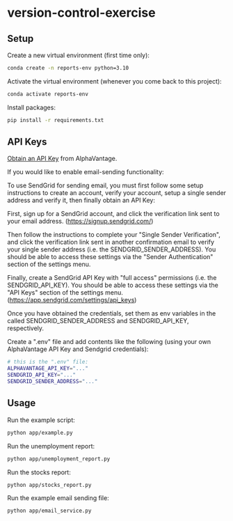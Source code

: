 # version-control-exercise

## Setup

Create a new virtual environment (first time only):

```sh
conda create -n reports-env python=3.10
```

Activate the virtual environment (whenever you come back to this project): 

```sh
conda activate reports-env
```


Install packages:

```sh
pip install -r requirements.txt
```

## API Keys

[Obtain an API Key](https://www.alphavantage.co/support/#api-key) from AlphaVantage.


If you would like to enable email-sending functionality:

To use SendGrid for sending email, you must first follow some setup instructions to create an account, verify your account, setup a single sender address and verify it, then finally obtain an API Key:

First, sign up for a SendGrid account, and click the verification link sent to your email address. (https://signup.sendgrid.com/)

Then follow the instructions to complete your "Single Sender Verification", and click the verification link sent in another confirmation email to verify your single sender address (i.e. the SENDGRID_SENDER_ADDRESS). You should be able to access these settings via the "Sender Authentication" section of the settings menu.

Finally, create a SendGrid API Key with "full access" permissions (i.e. the SENDGRID_API_KEY). You should be able to access these settings via the "API Keys" section of the settings menu. (https://app.sendgrid.com/settings/api_keys)

Once you have obtained the credentials, set them as env variables in the called SENDGRID_SENDER_ADDRESS and SENDGRID_API_KEY, respectively.

Create a ".env" file and add contents like the following (using your own AlphaVantage API Key and Sendgrid credentials):

```sh
# this is the ".env" file:
ALPHAVANTAGE_API_KEY="..."
SENDGRID_API_KEY="..."
SENDGRID_SENDER_ADDRESS="..."
```


## Usage

Run the example script:

```sh
python app/example.py
```


Run the unemployment report:

```sh
python app/unemployment_report.py
```


Run the stocks report:

```sh
python app/stocks_report.py
```


Run the example email sending file:

```sh
python app/email_service.py
```